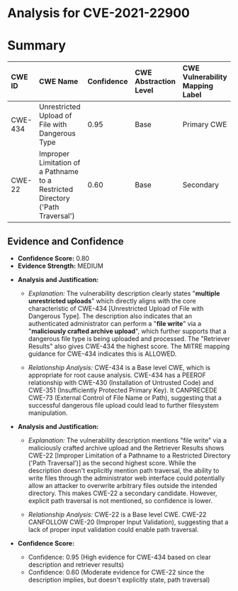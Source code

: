 # Analysis for CVE-2021-22900

# Summary
| CWE ID  | CWE Name                                                      | Confidence | CWE Abstraction Level | CWE Vulnerability Mapping Label | CWE-Vulnerability Mapping Notes |
| :-------- | :------------------------------------------------------------ | :--------- | :-------------------- | :------------------------------ | :------------------------------ |
| CWE-434 | Unrestricted Upload of File with Dangerous Type             | 0.95       | Base                  | Primary CWE                   | Allowed                       |
| CWE-22  | Improper Limitation of a Pathname to a Restricted Directory ('Path Traversal') | 0.60       | Base                  | Secondary                       | Allowed                       |

## Evidence and Confidence

*   **Confidence Score:** 0.80
*   **Evidence Strength:** MEDIUM

- **Analysis and Justification:**
  - *Explanation:* The vulnerability description clearly states "**multiple unrestricted uploads**" which directly aligns with the core characteristic of CWE-434 [Unrestricted Upload of File with Dangerous Type]. The description also indicates that an authenticated administrator can perform a "**file write**" via a "**maliciously crafted archive upload**", which further supports that a dangerous file type is being uploaded and processed. The "Retriever Results" also gives CWE-434 the highest score. The MITRE mapping guidance for CWE-434 indicates this is ALLOWED.

  - *Relationship Analysis:* CWE-434 is a Base level CWE, which is appropriate for root cause analysis. CWE-434 has a PEEROF relationship with CWE-430 (Installation of Untrusted Code) and CWE-351 (Insufficiently Protected Primary Key). It CANPRECEDE CWE-73 (External Control of File Name or Path), suggesting that a successful dangerous file upload could lead to further filesystem manipulation.

- **Analysis and Justification:**
  - *Explanation:* The vulnerability description mentions "file write" via a maliciously crafted archive upload and the Retriever Results shows CWE-22 [Improper Limitation of a Pathname to a Restricted Directory ('Path Traversal')] as the second highest score. While the description doesn't explicitly mention path traversal, the ability to write files through the administrator web interface could potentially allow an attacker to overwrite arbitrary files outside the intended directory. This makes CWE-22 a secondary candidate. However, explicit path traversal is not mentioned, so confidence is lower.

  - *Relationship Analysis:* CWE-22 is a Base level CWE. CWE-22 CANFOLLOW CWE-20 (Improper Input Validation), suggesting that a lack of proper input validation could enable path traversal.

- **Confidence Score:**
  - Confidence: 0.95 (High evidence for CWE-434 based on clear description and retriever results)
  - Confidence: 0.60 (Moderate evidence for CWE-22 since the description implies, but doesn't explicitly state, path traversal)